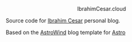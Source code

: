 <div align="center">

IbrahimCesar.cloud

</div>

Source code for [Ibrahim Cesar](https://ibrahimcesar.cloud) personal blog.



Based on the [AstroWind](https://github.com/onwidget/astrowind/) blog template for [Astro](https://astro.build)




